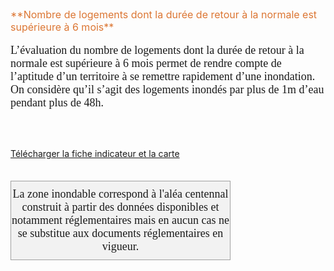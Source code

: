  <font size="3" color=" #dc7633">
**Nombre de logements dont la durée de retour à la normale est supérieure à 6 mois**
</b></font>
 <br><br>
 <font size="4px" face="calibri">
L’évaluation du nombre de logements dont la durée de retour à la normale est supérieure à 6 mois permet de rendre compte de l’aptitude d’un territoire à se remettre rapidement d’une inondation. On considère qu’il s’agit des logements inondés par plus de 1m d’eau pendant plus de 48h.
 </font>

<br><br>

<a href=https://fiches.eptb-vienne.fr/ind_32c.pdf target=_blank><i class="fa fa-exclamation-circle"></i> Télécharger la fiche indicateur et la carte</a>
<br><br>

<font size="4.5px" face="calibri">
<p><div style="width: 350px;  padding-top:10px; padding-bottom:10px;border: 1px solid #A0A0A0; text-align: center;background: #F2F2F2;">La zone inondable correspond à l'aléa centennal construit à partir des données disponibles et notamment réglementaires mais en aucun cas ne se substitue aux documents réglementaires en vigueur.</div></p>
</font>